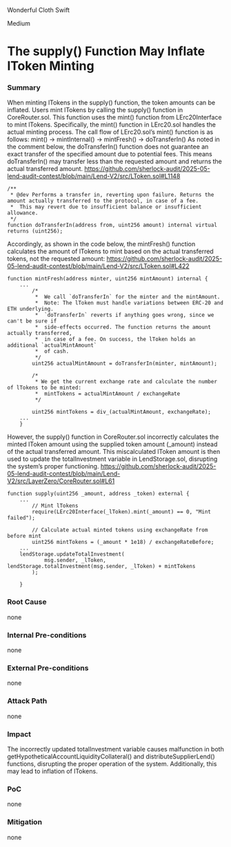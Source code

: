 Wonderful Cloth Swift

Medium

# The supply() Function May Inflate lToken Minting

### Summary

When minting lTokens in the supply() function, the token amounts can be inflated.
Users mint lTokens by calling the supply() function in CoreRouter.sol. 
This function uses the mint() function from LErc20Interface to mint lTokens. Specifically, the mint() function in LErc20.sol handles the actual minting process.
The call flow of LErc20.sol’s mint() function is as follows:
mint() → mintInternal() → mintFresh() → doTransferIn()
As noted in the comment below, the doTransferIn() function does not guarantee an exact transfer of the specified amount due to potential fees. 
This means doTransferIn() may transfer less than the requested amount and returns the actual transferred amount.
https://github.com/sherlock-audit/2025-05-lend-audit-contest/blob/main/Lend-V2/src/LToken.sol#L1148
```solidity
/**
 * @dev Performs a transfer in, reverting upon failure. Returns the amount actually transferred to the protocol, in case of a fee.
 *  This may revert due to insufficient balance or insufficient allowance.
 */
function doTransferIn(address from, uint256 amount) internal virtual returns (uint256);
```
Accordingly, as shown in the code below, the mintFresh() function calculates the amount of lTokens to mint based on the actual transferred tokens, not the requested amount:
https://github.com/sherlock-audit/2025-05-lend-audit-contest/blob/main/Lend-V2/src/LToken.sol#L422
```solidity
function mintFresh(address minter, uint256 mintAmount) internal {
	...
        /*
         *  We call `doTransferIn` for the minter and the mintAmount.
         *  Note: The lToken must handle variations between ERC-20 and ETH underlying.
         *  `doTransferIn` reverts if anything goes wrong, since we can't be sure if
         *  side-effects occurred. The function returns the amount actually transferred,
         *  in case of a fee. On success, the lToken holds an additional `actualMintAmount`
         *  of cash.
         */
        uint256 actualMintAmount = doTransferIn(minter, mintAmount);

        /*
         * We get the current exchange rate and calculate the number of lTokens to be minted:
         *  mintTokens = actualMintAmount / exchangeRate
         */

        uint256 mintTokens = div_(actualMintAmount, exchangeRate);
	...
    }
```
However, the supply() function in CoreRouter.sol incorrectly calculates the minted lToken amount using the supplied token amount (_amount) instead of the actual transferred amount.
This miscalculated lToken amount is then used to update the totalInvestment variable in LendStorage.sol, disrupting the system’s proper functioning.
https://github.com/sherlock-audit/2025-05-lend-audit-contest/blob/main/Lend-V2/src/LayerZero/CoreRouter.sol#L61
```solidity
function supply(uint256 _amount, address _token) external {
	...
        // Mint lTokens
        require(LErc20Interface(_lToken).mint(_amount) == 0, "Mint failed");

        // Calculate actual minted tokens using exchangeRate from before mint
        uint256 mintTokens = (_amount * 1e18) / exchangeRateBefore;
	...
	lendStorage.updateTotalInvestment(
            msg.sender, _lToken, lendStorage.totalInvestment(msg.sender, _lToken) + mintTokens
        );

    }
```

### Root Cause

none

### Internal Pre-conditions

none

### External Pre-conditions

none

### Attack Path

none

### Impact


The incorrectly updated totalInvestment variable causes malfunction in both getHypotheticalAccountLiquidityCollateral() and distributeSupplierLend() functions, disrupting the proper operation of the system. 
Additionally, this may lead to inflation of lTokens.

### PoC

none

### Mitigation

none